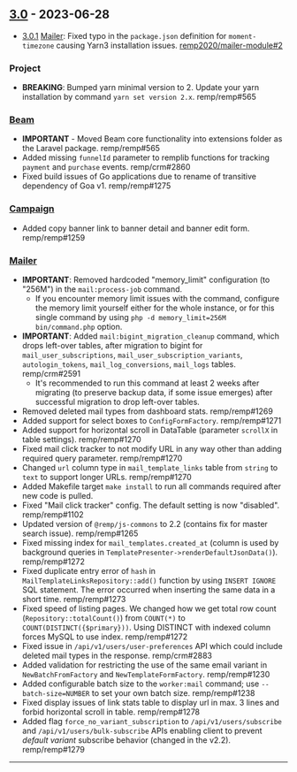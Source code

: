 ## [3.0] - 2023-06-28

- [3.0.1] [Mailer]: Fixed typo in the `package.json` definition for `moment-timezone` causing Yarn3 installation issues. [remp2020/mailer-module#2](https://github.com/remp2020/mailer-module/pull/2)

### Project

- **BREAKING**: Bumped yarn minimal version to 2. Update your yarn installation by command `yarn set version 2.x`. remp/remp#565

### [Beam]

- **IMPORTANT** - Moved Beam core functionality into extensions folder as the Laravel package. remp/remp#565
- Added missing `funnelId` parameter to remplib functions for tracking `payment` and `purchase` events. remp/crm#2860
- Fixed build issues of Go applications due to rename of transitive dependency of Goa v1. remp/remp#1275

### [Campaign]

- Added copy banner link to banner detail and banner edit form. remp/remp#1259

### [Mailer]

- **IMPORTANT**: Removed hardcoded "memory_limit" configuration (to "256M") in the `mail:process-job` command.
  - If you encounter memory limit issues with the command, configure the memory limit yourself either for the whole instance, or for this single command by using `php -d memory_limit=256M bin/command.php` option. 
- **IMPORTANT**: Added `mail:bigint_migration_cleanup` command, which drops left-over tables, after migration to bigint for `mail_user_subscriptions`, `mail_user_subscription_variants`, `autologin_tokens`, `mail_log_conversions`, `mail_logs` tables. remp/crm#2591
  - It's recommended to run this command at least 2 weeks after migrating (to preserve backup data, if some issue emerges) after successful migration to drop left-over tables.
- Removed deleted mail types from dashboard stats. remp/remp#1269
- Added support for select boxes to `ConfigFormFactory`. remp/remp#1271
- Added support for horizontal scroll in DataTable (parameter `scrollX` in table settings). remp/remp#1270
- Fixed mail click tracker to not modify URL in any way other than adding required query parameter. remp/remp#1270
- Changed `url` column type in `mail_template_links` table from `string` to `text` to support longer URLs. remp/remp#1270
- Added Makefile target `make install` to run all commands required after new code is pulled.
- Fixed "Mail click tracker" config. The default setting is now "disabled". remp/remp#1102
- Updated version of `@remp/js-commons` to 2.2 (contains fix for master search issue). remp/remp#1265
- Fixed missing index for `mail_templates.created_at` (column is used by background queries in `TemplatePresenter->renderDefaultJsonData()`). remp/remp#1272
- Fixed duplicate entry error of `hash` in `MailTemplateLinksRepository::add()` function by using `INSERT IGNORE` SQL statement. The error occurred when inserting the same data in a short time. remp/remp#1273
- Fixed speed of listing pages. We changed how we get total row count (`Repository::totalCount()`) from `COUNT(*)` to `COUNT(DISTINCT({$primary}))`. Using DISTINCT with indexed column forces MySQL to use index. remp/remp#1272
- Fixed issue in `/api/v1/users/user-preferences` API which could include deleted mail types in the response. remp/crm#2883
- Added validation for restricting the use of the same email variant in `NewBatchFromFactory` and `NewTemplateFormFactory`. remp/remp#1230
- Added configurable batch size to the `worker:mail` command; use `--batch-size=NUMBER` to set your own batch size. remp/remp#1238 
- Fixed display issues of link stats table to display url in max. 3 lines and forbid horizontal scroll in table. remp/remp#1278
- Added flag `force_no_variant_subscription` to `/api/v1/users/subscribe` and `/api/v1/users/bulk-subscribe` APIs enabling client to prevent _default variant_ subscribe behavior (changed in the v2.2). remp/remp#1279 

---

[3.0.1]: https://github.com/remp2020/remp/compare/3.0.0...3.0.1
[3.0]: https://github.com/remp2020/remp/compare/2.2.0...3.0.0

[Beam]: https://github.com/remp2020/remp/tree/master/Beam
[Campaign]: https://github.com/remp2020/remp/tree/master/Campaign
[Mailer]: https://github.com/remp2020/remp/tree/master/Mailer
[Sso]: https://github.com/remp2020/remp/tree/master/Sso
[Segments]: https://github.com/remp2020/remp/tree/master/Beam/go/cmd/segments
[Tracker]: https://github.com/remp2020/remp/tree/master/Beam/go/cmd/tracker

